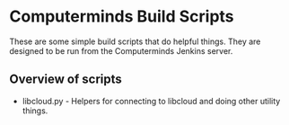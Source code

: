 Computerminds Build Scripts
===========================

These are some simple build scripts that do helpful things. They are designed to
be run from the Computerminds Jenkins server.

Overview of scripts
-------------------

- libcloud.py - Helpers for connecting to libcloud and doing other utility things.
